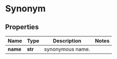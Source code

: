 # Synonym

## Properties
Name | Type | Description | Notes
------------ | ------------- | ------------- | -------------
**name** | **str** | synonymous name. | 



